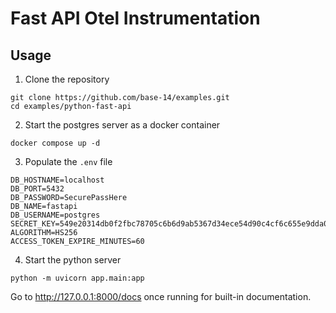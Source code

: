 # Fast API Otel Instrumentation

## Usage

1. Clone the repository
```shell
git clone https://github.com/base-14/examples.git
cd examples/python-fast-api
```

2. Start the postgres server as a docker container

```shell
docker compose up -d
```

3. Populate the `.env` file

```dotenv
DB_HOSTNAME=localhost
DB_PORT=5432
DB_PASSWORD=SecurePassHere
DB_NAME=fastapi
DB_USERNAME=postgres
SECRET_KEY=549e20314db0f2fbc78705c6b6d9ab5367d34ece54d90c4cf6c655e9dda0
ALGORITHM=HS256
ACCESS_TOKEN_EXPIRE_MINUTES=60
```

4. Start the python server

```shell
python -m uvicorn app.main:app
```

Go to http://127.0.0.1:8000/docs once running for built-in documentation.

